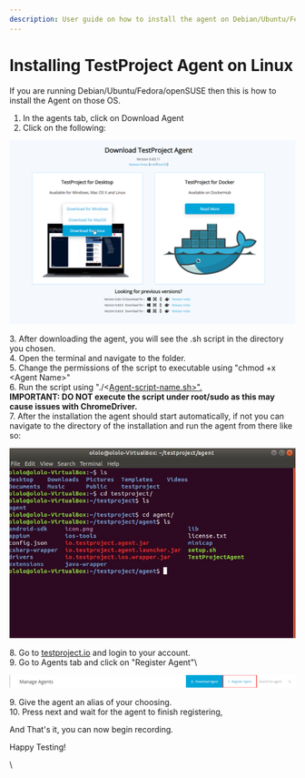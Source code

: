 ```yaml
---
description: User guide on how to install the agent on Debian/Ubuntu/Fedora/openSUSE
---
```


# Installing TestProject Agent on Linux

If you are running Debian/Ubuntu/Fedora/openSUSE then this is how to install the Agent on those OS.

1. In the agents tab, click on Download Agent
2. Click on the following:

![](<../../.gitbook/assets/image (552).png>)

3\. After downloading the agent, you will see the .sh script in the directory you chosen.\
4\. Open the terminal and navigate to the folder.\
5\. Change the permissions of the script to executable using "chmod +x \<Agent Name>"\
6\. Run the script using "./<[Agent-script-name.sh>".](http://agent-script-name.sh%3E%22/)\
**IMPORTANT: DO NOT execute the script under root/sudo as this may cause issues with ChromeDriver.**\
7\. After the installation the agent should start automatically, if not you can navigate to the directory of the installation and run the agent from there like so:

![](<../../.gitbook/assets/image (520).png>)

8\. Go to [testproject.io](http://testproject.io) and login to your account.\
9\. Go to Agents tab and click on "Register Agent"\


![](<../../.gitbook/assets/image (514).png>)

9\. Give the agent an alias of your choosing.\
10\. Press next and wait for the agent to finish registering,

And That's it, you can now begin recording.

Happy Testing!

\
